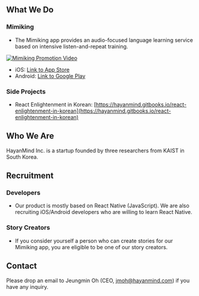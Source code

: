 ## What We Do
### Mimiking
- The Mimiking app provides an audio-focused language learning service based on intensive listen-and-repeat training.

[![Mimiking Promotion Video](https://img.youtube.com/vi/oVErk5OiLf8/0.jpg)](https://www.youtube.com/watch?v=oVErk5OiLf8)
- iOS: [Link to App Store](https://bit.ly/mimiking-ios-app)
- Android: [Link to Google Play](http://bit.ly/mimiking-android-app)

### Side Projects
- React Enlightenment in Korean: [https://hayanmind.gitbooks.io/react-enlightenment-in-korean](https://hayanmind.gitbooks.io/react-enlightenment-in-korean)

## Who We Are
HayanMind Inc. is a startup founded by three researchers from KAIST in South Korea.

## Recruitment
### Developers
- Our product is mostly based on React Native (JavaScript). We are also recruiting iOS/Android developers who are willing to learn React Native.

### Story Creators
- If you consider yourself a person who can create stories for our Mimiking app, you are eligible to be one of our story creators.

## Contact
Please drop an email to Jeungmin Oh (CEO, [jmoh@hayanmind.com](mailto:jmoh@hayanmind.com)) if you have any inquiry.
